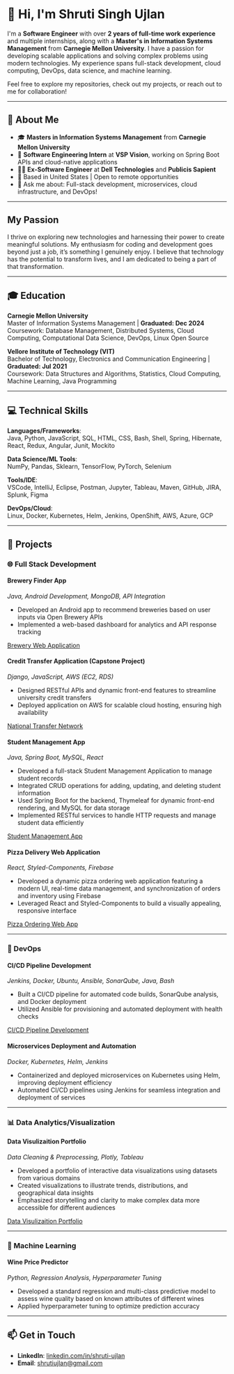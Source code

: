 # 👋 Hi, I'm Shruti Singh Ujlan

I'm a **Software Engineer** with over **2 years of full-time work experience** and multiple internships, along with a **Master's in Information Systems Management** from **Carnegie Mellon University**. I have a passion for developing scalable applications and solving complex problems using modern technologies. My experience spans full-stack development, cloud computing, DevOps, data science, and machine learning.

Feel free to explore my repositories, check out my projects, or reach out to me for collaboration!

---

## 🌟 About Me

- 🎓 **Masters in Information Systems Management** from **Carnegie Mellon University**  
- 🌱 **Software Engineering Intern** at **VSP Vision**, working on Spring Boot APIs and cloud-native applications  
- 👩‍💻 **Ex-Software Engineer** at **Dell Technologies** and **Publicis Sapient**  
- 📍 Based in United States | Open to remote opportunities  
- 💬 Ask me about: Full-stack development, microservices, cloud infrastructure, and DevOps!  

---

## My Passion

I thrive on exploring new technologies and harnessing their power to create meaningful solutions. My enthusiasm for coding and development goes beyond just a job, it’s something I genuinely enjoy. I believe that technology has the potential to transform lives, and I am dedicated to being a part of that transformation.

---

## 🎓 Education

**Carnegie Mellon University**  
Master of Information Systems Management | **Graduated: Dec 2024** \
Coursework: Database Management, Distributed Systems, Cloud Computing, Computational Data Science, DevOps, Linux Open Source  

**Vellore Institute of Technology (VIT)**  
Bachelor of Technology, Electronics and Communication Engineering |  **Graduated: Jul 2021** \
Coursework: Data Structures and Algorithms, Statistics, Cloud Computing, Machine Learning, Java Programming  

---

## 💻 Technical Skills

**Languages/Frameworks**:  
Java, Python, JavaScript, SQL, HTML, CSS, Bash, Shell, Spring, Hibernate, React, Redux, Angular, Junit, Mockito  

**Data Science/ML Tools**:  
NumPy, Pandas, Sklearn, TensorFlow, PyTorch, Selenium  

**Tools/IDE**:  
VSCode, IntelliJ, Eclipse, Postman, Jupyter, Tableau, Maven, GitHub, JIRA, Splunk, Figma  

**DevOps/Cloud**:  
Linux, Docker, Kubernetes, Helm, Jenkins, OpenShift, AWS, Azure, GCP  

---

## 🔧 Projects

### 🌐 Full Stack Development

#### Brewery Finder App  
*Java, Android Development, MongoDB, API Integration*
- Developed an Android app to recommend breweries based on user inputs via Open Brewery APIs  
- Implemented a web-based dashboard for analytics and API response tracking  

[Brewery Web Application](https://github.com/shrutiujlan/BreweryWebService)


#### Credit Transfer Application (Capstone Project)  
*Django, JavaScript, AWS (EC2, RDS)*  
- Designed RESTful APIs and dynamic front-end features to streamline university credit transfers  
- Deployed application on AWS for scalable cloud hosting, ensuring high availability

[National Transfer Network ](https://github.com/qnzzzz/national_transfer_network_f24)


#### Student Management App
*Java, Spring Boot, MySQL, React*  
- Developed a full-stack Student Management Application to manage student records  
- Integrated CRUD operations for adding, updating, and deleting student information  
- Used Spring Boot for the backend, Thymeleaf for dynamic front-end rendering, and MySQL for data storage  
- Implemented RESTful services to handle HTTP requests and manage student data efficiently  

[Student Management App](https://github.com/shrutiujlan/StudentManagementApp/tree/main)  

#### Pizza Delivery Web Application 
*React, Styled-Components, Firebase*
- Developed a dynamic pizza ordering web application featuring a modern UI, real-time data management, and synchronization of
orders and inventory using Firebase
- Leveraged React and Styled-Components to build a visually appealing, responsive interface

[Pizza Ordering Web App ](https://github.com/shrutiujlan/pizzaware)

---

### 🚀 DevOps

#### CI/CD Pipeline Development  
*Jenkins, Docker, Ubuntu, Ansible, SonarQube, Java, Bash* 
- Built a CI/CD pipeline for automated code builds, SonarQube analysis, and Docker deployment  
- Utilized Ansible for provisioning and automated deployment with health checks  

[CI/CD Pipeline Development ](https://github.com/shrutiujlan/spring-petclinic)

#### Microservices Deployment and Automation  
*Docker, Kubernetes, Helm, Jenkins*  
- Containerized and deployed microservices on Kubernetes using Helm, improving deployment efficiency   
- Automated CI/CD pipelines using Jenkins for seamless integration and deployment of services  

---

### 📊 Data Analytics/Visualization

#### Data Visulizaition Portfolio
*Data Cleaning & Preprocessing, Plotly, Tableau*
- Developed a portfolio of interactive data visualizations using datasets from various domains
- Created visualizations to illustrate trends, distributions, and geographical data insights
- Emphasized storytelling and clarity to make complex data more accessible for different audiences
  
[Data Visulizaition Portfolio](https://github.com/shrutiujlan/Data-Visualization-Portfolio)

---

### 🤖 Machine Learning

#### Wine Price Predictor  
*Python, Regression Analysis, Hyperparameter Tuning* 
- Developed a standard regression and multi-class predictive model to assess wine quality based on known attributes of different wines  
- Applied hyperparameter tuning to optimize prediction accuracy  

---



## 📫 Get in Touch

- **LinkedIn**: [linkedin.com/in/shruti-ujlan](https://www.linkedin.com/in/shruti-ujlan)  
- **Email**: shrutiujlan@gmail.com  
